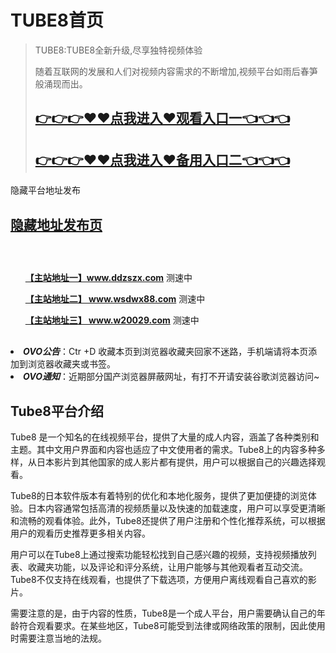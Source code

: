 TUBE8首页
=====================================



> TUBE8:TUBE8全新升级,尽享独特视频体验
>
>  随着互联网的发展和人们对视频内容需求的不断增加,视频平台如雨后春笋般涌现而出。
> 
>## [👉👉👉♥♥点我进入♥观看入口一👈👈👈](https://mr.mbd.baidu.com/1iib1ebUDio)
> ## [👉👉👉♥♥点我进入♥备用入口二👈👈👈](https://mr.mbd.baidu.com/1iib1ebUDio)

<div class="page-title" title="隐藏地址发布">隐藏平台地址发布</div>
        <div class="box">
            <div class="article-content" style="margin-bottom: -50px;">
                <h2 id="siteurl" style="margin-bottom: 60px;"><a href="#siteurl">隐藏地址发布页</a></h2>
		<ul class="speedlist">
			<p class="popup-domain">
				<a href="https://www.ddzszx.com" target="_blank" class="mdui-shadow-3"><strong>【主站地址一】www.ddzszx.com</strong></a>
				<span class="ms1" id="lineMs0">测速中</span>
			</p> 
		</ul>
		<ul class="speedlist">
			<p class="popup-domain">
				<a href="https://www.wsdwx88.com" target="_blank" class="mdui-shadow-3"><strong>【主站地址二】	www.wsdwx88.com</strong></a>
				<span class="ms1" id="lineMs1">测速中</span>
			</p> 
		</ul>
		<ul class="speedlist">
			<p class="popup-domain">
				<a href="https://www.w20029.com" target="_blank" class="mdui-shadow-3"><strong>【主站地址三】	www.w20029.com</strong></a>
				<span class="ms1" id="lineMs2">测速中</span>
			</p> 
		</ul>
                <div style="margin: 30px 0;">
                    <li><em><b>OVO公告</b></em>：Ctr +D 收藏本页到浏览器收藏夹回家不迷路，手机端请将本页添加到浏览器收藏夹或书签。</li>
                    <!--<li><em><b>OVO通知</b></em>：【服务器维护中···请稍后重试~】</li>-->
                    <li><em><b>OVO通知</b></em>：近期部分国产浏览器屏蔽网址，有打不开请安装谷歌浏览器访问~</li>
                </div>

## Tube8平台介绍


Tube8 是一个知名的在线视频平台，提供了大量的成人内容，涵盖了各种类别和主题。其中文用户界面和内容也适应了中文使用者的需求。Tube8上的内容多种多样，从日本影片到其他国家的成人影片都有提供，用户可以根据自己的兴趣选择观看。

Tube8的日本软件版本有着特别的优化和本地化服务，提供了更加便捷的浏览体验。日本内容通常包括高清的视频质量以及快速的加载速度，用户可以享受更清晰和流畅的观看体验。此外，Tube8还提供了用户注册和个性化推荐系统，可以根据用户的观看历史推荐更多相关内容。

用户可以在Tube8上通过搜索功能轻松找到自己感兴趣的视频，支持视频播放列表、收藏夹功能，以及评论和评分系统，让用户能够与其他观看者互动交流。Tube8不仅支持在线观看，也提供了下载选项，方便用户离线观看自己喜欢的影片。

需要注意的是，由于内容的性质，Tube8是一个成人平台，用户需要确认自己的年龄符合观看要求。在某些地区，Tube8可能受到法律或网络政策的限制，因此使用时需要注意当地的法规。

